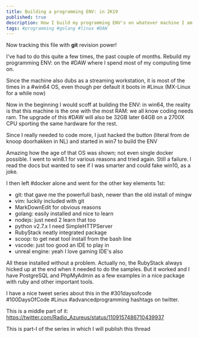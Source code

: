 ```yaml
---
title: Building a programming ENV: in 2K19
published: true
description: How I build my programming ENV's on whatever machine I am the longest on
tags: #programming #golang #linux #DAW
---
```


Now tracking this file with **git** revision power!

I've had to do this quite a few times, the past couple of months. Rebuild my programming ENV: on the #DAW where I spend most of my computing time on.

Since the machine also dubs as a streaming workstation, it is most of the times in a #win64 OS, even though per default it boots in #Linux (MX-Linux for a while now)

Now in the beginning I would scoff at building the ENV: in win64, the reality is that this machine is the one with the most RAM: we all know coding needs ram. The upgrade of this #DAW will also be 32GB later 64GB on a 2700X CPU sporting the same hardware for the rest.

Since I really needed to code more, I just hacked the button (literal from de knoop doorhakken in NL) and started in win7 to build the ENV

Amazing how the age of that OS was shown; not even single docker possible.
I went to win8.1 for various reasons and tried again. Still a failure. I read the docs but wanted to see if I was smarter and could fake win10, as a joke.


I then left #docker alone and went for the other key elements 1st:
- git: that gave me the powerfull bash, newer than the old install of mingw
- vim: luckily included with git
- MarkDownEdit for obvious reasons
- golang: easily installed and nice to learn
- nodejs: just need 2 learn that too
- python v2.7.x I need SimpleHTTPServer
- RubyStack neatly integrated package
- scoop: to get neat tool install from the bash line
- vscode: just too good an IDE to play in
- unreal engine: yeah I love gaming IDE's also


All these installed without a problem. Actually no, the RubyStack always hicked up at the end when it needed to do the samples. But it worked and I have PostgreSQL and PhpMyAdmin as a few examples in a nice package with ruby and other important tools.

I have a nice tweet series about this in the #301daysofcode #100DaysOfCode #Linux #advancedprogramming hashtags on twitter.

This is a middle part of it: <https://twitter.com/Radio_Azureus/status/1109157486710439937>


This is part-I of the series in which I will publish this thread